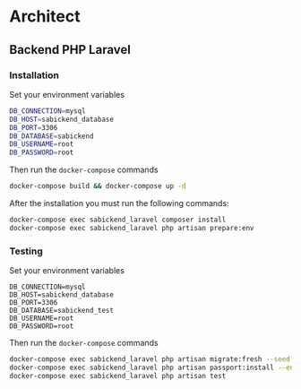 # Architect

## Backend PHP Laravel

### Installation

Set your environment variables

```bash
DB_CONNECTION=mysql
DB_HOST=sabickend_database
DB_PORT=3306
DB_DATABASE=sabickend
DB_USERNAME=root
DB_PASSWORD=root
```

Then run the `docker-compose` commands

```bash
docker-compose build && docker-compose up -d
```

After the installation you must run the following commands:

```bash
docker-compose exec sabickend_laravel composer install
docker-compose exec sabickend_laravel php artisan prepare:env
```

### Testing

Set your environment variables

```env
DB_CONNECTION=mysql
DB_HOST=sabickend_database
DB_PORT=3306
DB_DATABASE=sabickend_test
DB_USERNAME=root
DB_PASSWORD=root
```

Then run the `docker-compose` commands

```bash
docker-compose exec sabickend_laravel php artisan migrate:fresh --seed --env=testing
docker-compose exec sabickend_laravel php artisan passport:install --env=testing
docker-compose exec sabickend_laravel php artisan test 
```
